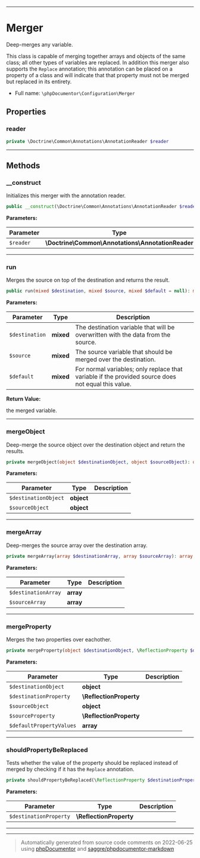 ***

# Merger

Deep-merges any variable.

This class is capable of merging together arrays and objects of the same class; all other types of variables are
replaced. In addition this merger also supports the `Replace` annotation; this annotation can be placed on a property
of a class and will indicate that that property must not be merged but replaced in its entirety.

* Full name: `\phpDocumentor\Configuration\Merger`



## Properties


### reader



```php
private \Doctrine\Common\Annotations\AnnotationReader $reader
```






***

## Methods


### __construct

Initializes this merger with the annotation reader.

```php
public __construct(\Doctrine\Common\Annotations\AnnotationReader $reader): mixed
```








**Parameters:**

| Parameter | Type | Description |
|-----------|------|-------------|
| `$reader` | **\Doctrine\Common\Annotations\AnnotationReader** |  |




***

### run

Merges the source on top of the destination and returns the result.

```php
public run(mixed $destination, mixed $source, mixed $default = null): mixed
```








**Parameters:**

| Parameter | Type | Description |
|-----------|------|-------------|
| `$destination` | **mixed** | The destination variable that will be overwritten with the data from the source. |
| `$source` | **mixed** | The source variable that should be merged over the destination. |
| `$default` | **mixed** | For normal variables; only replace that variable if the provided source does<br />not equal this value. |


**Return Value:**

the merged variable.



***

### mergeObject

Deep-merge the source object over the destination object and return the results.

```php
private mergeObject(object $destinationObject, object $sourceObject): object
```








**Parameters:**

| Parameter | Type | Description |
|-----------|------|-------------|
| `$destinationObject` | **object** |  |
| `$sourceObject` | **object** |  |




***

### mergeArray

Deep-merges the source array over the destination array.

```php
private mergeArray(array $destinationArray, array $sourceArray): array
```








**Parameters:**

| Parameter | Type | Description |
|-----------|------|-------------|
| `$destinationArray` | **array** |  |
| `$sourceArray` | **array** |  |




***

### mergeProperty

Merges the two properties over eachother.

```php
private mergeProperty(object $destinationObject, \ReflectionProperty $destinationProperty, object $sourceObject, \ReflectionProperty $sourceProperty, array $defaultPropertyValues): object
```








**Parameters:**

| Parameter | Type | Description |
|-----------|------|-------------|
| `$destinationObject` | **object** |  |
| `$destinationProperty` | **\ReflectionProperty** |  |
| `$sourceObject` | **object** |  |
| `$sourceProperty` | **\ReflectionProperty** |  |
| `$defaultPropertyValues` | **array** |  |




***

### shouldPropertyBeReplaced

Tests whether the value of the property should be replaced instead of merged by checking if it has the `Replace`
annotation.

```php
private shouldPropertyBeReplaced(\ReflectionProperty $destinationProperty): bool
```








**Parameters:**

| Parameter | Type | Description |
|-----------|------|-------------|
| `$destinationProperty` | **\ReflectionProperty** |  |




***


***
> Automatically generated from source code comments on 2022-06-25 using [phpDocumentor](http://www.phpdoc.org/) and [saggre/phpdocumentor-markdown](https://github.com/Saggre/phpDocumentor-markdown)

